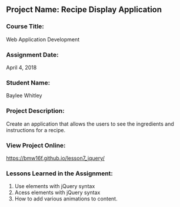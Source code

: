 ## Project Name:  Recipe Display Application

### Course Title:
Web Application Development

### Assignment Date:  
April 4, 2018
### Student Name:  
Baylee Whitley

### Project Description:
Create an application that allows the users to see the ingredients and instructions for a recipe.

### View Project Online:
https://bmw16f.github.io/lesson7_jquery/


### Lessons Learned in the Assignment:
1. Use elements with jQuery syntax
2. Acess elements with jQuery syntax
3. How to add various animations to content.

